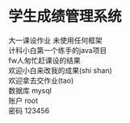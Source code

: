 # 学生成绩管理系统
大一课设作业 未使用任何框架  
计科小白第一个练手的java项目  
fw人匆忙赶课设的结果  
欢迎小白来改我的成果(shi shan)  
欢迎拿去交作业(tao)  
数据库 mysql  
账户 root  
密码 123456  
